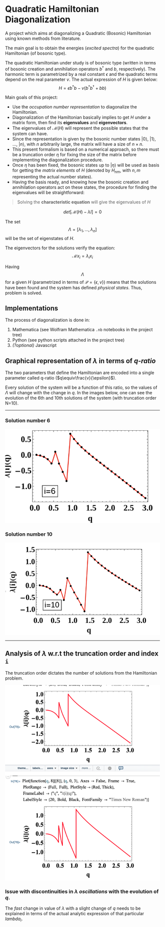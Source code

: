 # Quadratic Hamiltonian Diagonalization
A project which aims at diagonalizing a Quadratic (Bosonic) Hamiltonian using known methods from literature.

The main goal is to obtain the energies (*excited spectra*) for the quadratic Hamiltonian (of bosonic type).

The quadratic Hamiltonian under study is of bosonic type (written in terms of bosonic creation and annihilation operators $b^\dagger$ and $b$, respectively). The harmonic term is parametrized by a real constant $\epsilon$ and the quadratic terms depend on the real parameter $v$. The actual expression of $H$ is given below:
$$H=\epsilon b^\dagger b -v(b^\dagger b^\dagger+bb)$$

Main goals of this project:

* Use the *occupation number representation* to diagonalize the Hamiltonian.
* Diagonalization of the Hamiltonian basically implies to get $H$ under a matrix form, then find its **eigenvalues** and **eigenvectors**. 
* The eigenvalues of $\mathcal{M}(H)$ will represent the possible states that the system can have.
* Since the representation is given by the bosonic number states $|0\rangle$, $|1\rangle$, ..., $|n\rangle$, with $n$ arbitrarily large, the matrix will have a size of $n\times n$. 
* This present formalism is based on a numerical approach, so there must be a truncation order $\eta$ for fixing the size of the matrix before implementing the diagonalization procedure.
* Once $\eta$ has been fixed, the bosonic states up to $|\eta\rangle$ will be used as basis for getting the *matrix elements* of $H$ (denoted by $H_{nm}$, with $n,m$ representing the actual number states).
* Having the basis ready, and knowing how the bosonic creation and annihilation operators act on these states, the procedure for finding the eigenvalues will be straightforward:

> Solving the **characteristic equation** will give the eigenvalues of $H$

$$det[\mathcal{M}(H)-\lambda I]=0$$

The set $$\Lambda=[\lambda_1,\dots,\lambda_n]$$ will be the set of eigenstates of $H$.

The eigenvectors for the solutions verify the equation:
$$\mathcal{M}x_i=\lambda_i x_i$$

Having $$\Lambda$$ for a given $H$ (parametrized in terms of $\mathcal{P}=\{\epsilon,v\})$ means that the solutions have been found and the system has defined *physical states*. Thus, problem is solved.

## Implementations

The process of diagonalization is done in:

1. Mathematica (see Wolfram Mathematica `.nb` notebooks in the project tree)
2. Python (see python scripts attached in the project tree)
3. *(?optional)* Javascript

## Graphical representation of $\lambda$ in terms of *q-ratio*

The two parameters that define the Hamiltonian are encoded into a single parameter called q-ratio ($q\equiv\frac{v}{\epsilon}$).

Every solution of the system will be a function of this ratio, so the values of $\Lambda$ will change with the change in $q$. In the images below, one can see the evolution of the 6th and 10th solutions of the system (with truncation order N=10).

___

### Solution number 6

![*Solution number 6*](Plot2.png)

### Solution number 10

![*Solution number 10*](Plot1.png)

___

## Analysis of $\lambda$ w.r.t the truncation order and index `i`

The truncation order dictates the number of solutions from the Hamiltonian problem.

![](2020-07-17-20-11-39.png)

### Issue with discontinuities in $\lambda$ *oscillations* with the evolution of $q$.

The *fast* change in value of $\lambda$ with a slight change of $q$ needs to be explained in terms of the actual analytic expression of that particular $lambda_i$.